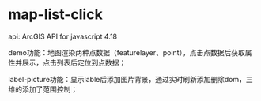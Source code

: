 # map-list-click

api: ArcGIS API for javascript 4.18

demo功能：地图渲染两种点数据（featurelayer、point），点击点数据后获取属性并展示，点击列表后定位到点数据；


label-picture功能：显示lable后添加图片背景，通过实时刷新添加删除dom，三维的添加了范围控制；